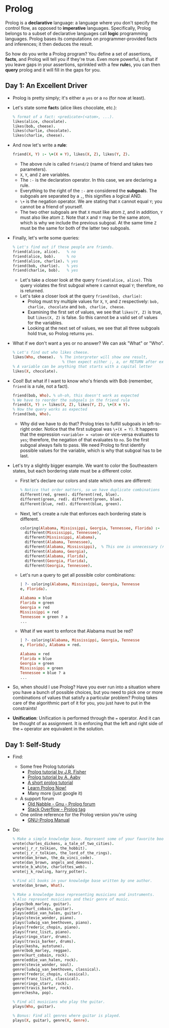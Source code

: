 # Prolog

Prolog is a **declarative** language: a language where you don't specify the control flow, as opposed to **imperative** languages. Specifically, Prolog belongs to a subset of declarative languages call **logic** programming languages. Prolog bases its computations on programmer-provided facts and inferences; it then deduces the result.

So how do you write a Prolog program? You define a set of assertions, **facts**, and Prolog will tell you if they're true. Even more powerful, is that if you leave gaps in your assertions, sprinkled with a few **rule**s, you can then **query** prolog and it will fill in the gaps for you.

## Day 1: An Excellent Driver
* Prolog is pretty simply; it's either a `yes` or a `no` (for now at least).
* Let's state some **fact**s (alice likes chocolate, etc.):

    ```prolog
    % format of a fact: <predicate>(<atom>, ...).
    likes(alice, chocolate).
    likes(bob, cheese).
    likes(charlie, chocolate).
    likes(charlie, cheese).
    ```

* And now let's write a **rule**:

    ```prolog
    friend(X, Y) :- \+(X = Y), likes(X, Z), likes(Y, Z).
    ```

    * The above rule is called `friend/2` (name of friend and takes two parameters).
    * `X`, `Y`, and `Z` are variables.
    * The `:-` is the declaration operator. In this case, we are declaring a rule.
    * Everything to the right of the `:-` are considered the **subgoal**s. The subgoals are separated by a `,`, this signifies a logical AND.
    * `\+` is the negation operator. We are stating that `X` cannot equal `Y`; you cannot be a friend of yourself.
    * The two other subgoals are that `X` must like atom `Z`, and in addition, `Y` must also like atom `Z`. Note that `X` and `Y` may be the same atom, which is why we include the previous subgoal. At the same time `Z` must be the same for both of the latter two subgoals.

* Finally, let's write some queries:

    ```prolog
    % Let's find out if these people are friends.
    friend(alice, alice).   % no
    friend(alice, bob).     % no
    friend(alice, charlie). % yes
    friend(bob, charlie).   % yes
    friend(charlie, bob).   % yes
    ```

    * Let's take a closer look at the query `friend(alice, alice)`. This query violates the first subgoal where `X` cannot equal `Y`; therefore, no is returned.
    * Let's take a closer look at the query `friend(bob, charlie)`:
        * Prolog must try multiple values for `X`, `Y`, and `Z` respectively: `bob, charlie, chocolate` and `bob, charlie, cheese`.
        * Examining the first set of values, we see that `likes(Y, Z)` is true, but `likes(X, Z)` is false. So this cannot be a valid set of values for the variables.
        * Looking at the next set of values, we see that all three subgoals hold true, so Prolog returns `yes`.

* What if we don't want a yes or no answer? We can ask "What" or "Who".

    ```prolog
    % Let's find out who likes cheese.
    likes(Who, cheese).  % The interpreter will show one result,
                          % then expect either ;, a, or RETURN after executing the query
    % A variable can be anything that starts with a capital letter
    likes(X, chocolate).
    ```

* Cool! But what if I want to know who's friends with Bob (remember, `friend` is a rule, not a fact).

    ```prolog
    friend(bob, Who). % uh-oh, this doesn't work as expected
    % We have to reorder the subgoals in the friend rule
    friend(X, Y) :- likes(X, Z), likes(Y, Z), \+(X = Y).
    % Now the query works as expected
    friend(bob, Who).
    ```

    * Why did we have to do that? Prolog tries to fulfill subgoals in left-to-right order. Notice that the first subgoal was `\+(X = Y)`. It happens that the expression `<variable> = <atom>` or vice-versa evaluates to `yes`; therefore, the negation of that evaluates to `no`. So the first subgoal always fails to pass. We need Prolog to first identify possible values for the variable, which is why that subgoal has to be last.

* Let's try a slightly bigger example. We want to color the Southeastern states, but each bordering state must be a different color.
    * First let's declare our colors and state which ones are different:

        ```prolog
        % Notice that order matters, so we have duplicate combinations
        different(red, green). different(red, blue).
        different(green, red). different(green, blue).
        different(blue, red). different(blue, green).
        ```

    * Next, let's create a rule that enforces each bordering state is different.

        ```prolog
        coloring(Alabama, Mississippi, Georgia, Tennessee, Florida) :-
          different(Mississippi, Tennessee),
          different(Mississippi, Alabama),
          different(Alabama, Tennessee),
          different(Alabama, Mississippi),  % This one is unnecessary (redundant information)
          different(Alabama, Georgia),
          different(Alabama, Florida),
          different(Georgia, Florida),
          different(Georgia, Tennessee).
        ```

    * Let's run a query to get all possible color combinations:

        ```prolog
        | ?- coloring(Alabama, Mississippi, Georgia, Tennesse
        e, Florida).

        Alabama = blue
        Florida = green
        Georgia = red
        Mississippi = red
        Tennessee = green ? a
        ...
        ```

    * What if we want to enforce that Alabama must be red?

        ```prolog
        | ?- coloring(Alabama, Mississippi, Georgia, Tennesse
        e, Florida), Alabama = red.

        Alabama = red
        Florida = blue
        Georgia = green
        Mississippi = green
        Tennessee = blue ? a
        ...
        ```

* So, when should I use Prolog? Have you ever run into a situation where you have a bunch of possible choices, but you need to pick one or more combinations of values that satisfy a particular problem? Prolog takes care of the algorithmic part of it for you, you just have to put in the constraints!
* **Unification**: Unification is performed through the `=` operator. And it can be thought of as assignment. It is enforcing that the left and right side of the `=` operator are equivalent in the solution.

## Day 1: Self-Study
* Find:
    * Some free Prolog tutorials
        * [Prolog tutorial by J.R. Fisher](http://www.csupomona.edu/~jrfisher/www/prolog_tutorial/contents.html)
        * [Prolog tutorial by A. Aaby](http://www.lix.polytechnique.fr/~liberti/public/computing/prog/prolog/prolog-tutorial.html)
        * [A short prolog tutorial](http://www.doc.gold.ac.uk/~mas02gw/prolog_tutorial/prologpages/)
        * [Learn Prolog Now!](http://www.learnprolognow.org/lpnpage.php?pageid=online)
        * Many more (just google it)
    * A support forum
        * [Old Nabble - Gnu - Prolog forum](http://old.nabble.com/Gnu---Prolog-f1818.html)
        * [Stack Overflow - Prolog tag](http://stackoverflow.com/tags/prolog/info)
    * One online reference for the Prolog version you're using
        * [GNU-Prolog Manual](http://stackoverflow.com/tags/prolog/info)
* Do:

    ```prolog
    % Make a simple knowledge base. Represent some of your favorite books and authors.
    wrote(charles_dickens, a_tale_of_two_cities).
    wrote(j_r_r_tolkien, the_hobbit).
    wrote(j_r_r_tolkien, the_lord_of_the_rings).
    wrote(dan_brown, the_da_vinci_code).
    wrote(dan_brown, angels_and_demons).
    wrote(e_b_white, charlottes_web).
    wrote(j_k_rowling, harry_potter).

    % Find all books in your knowledge base written by one author.
    wrote(dan_brown, What).

    % Make a knowledge base representing musicians and instruments.
    % Also represent musicians and their genre of music.
    plays(bob_marley, guitar).
    plays(kurt_cobain, guitar).
    plays(eddie_van_halen, guitar).
    plays(stevie_wonder, piano).
    plays(ludwig_van_beethoven, piano).
    plays(frederic_chopin, piano).
    plays(franz_liszt, piano).
    plays(ringo_starr, drums).
    plays(travis_barker, drums).
    plays(kesha, autotune).
    genre(bob_marley, reggae).
    genre(kurt_cobain, rock).
    genre(eddie_van_halen, rock).
    genre(stevie_wonder, soul).
    genre(ludwig_van_beethoven, classical).
    genre(frederic_chopin, classical).
    genre(franz_liszt, classical).
    genre(ringo_starr, rock).
    genre(travis_barker, rock).
    genre(kesha, pop).

    % Find all musicians who play the guitar.
    plays(Who, guitar).

    % Bonus: Find all genres where guitar is played.
    plays(X, guitar), genre(X, Genre).
    ```
